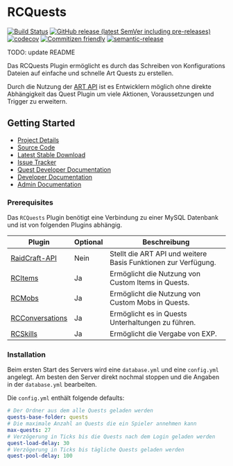 # RCQuests

[![Build Status](https://github.com/raidcraft/quests/workflows/Build/badge.svg)](../../actions?query=workflow%3ABuild)
[![GitHub release (latest SemVer including pre-releases)](https://img.shields.io/github/v/release/raidcraft/quests?include_prereleases&label=release)](../../releases)
[![codecov](https://codecov.io/gh/raidcraft/quests/branch/master/graph/badge.svg)](https://codecov.io/gh/raidcraft/quests)
[![Commitizen friendly](https://img.shields.io/badge/commitizen-friendly-brightgreen.svg)](http://commitizen.github.io/cz-cli/)
[![semantic-release](https://img.shields.io/badge/%20%20%F0%9F%93%A6%F0%9F%9A%80-semantic--release-e10079.svg)](https://github.com/semantic-release/semantic-release)

TODO: update README

Das RCQuests Plugin ermöglicht es durch das Schreiben von Konfigurations Dateien auf einfache und schnelle Art Quests zu erstellen.

Durch die Nutzung der [ART API](https://git.faldoria.de/raidcraft/raidcraft-api) ist es Entwicklern möglich ohne direkte Abhängigkeit das Quest Plugin um viele Aktionen, Voraussetzungen und Trigger zu erweitern.

## Getting Started

* [Project Details](https://git.faldoria.de/raidcraft/rcquests)
* [Source Code](https://git.faldoria.de/raidcraft/rcquests/tree/master)
* [Latest Stable Download](https://ci.faldoria.de/view/RaidCraft/job/RCQuests/lastStableBuild)
* [Issue Tracker](https://git.faldoria.de/raidcraft/rcquests/issues)
* [Quest Developer Documentation](https://git.faldoria.de/plugin-configs/quests/tree/master/docs/QUEST-DEVELOPER.md)
* [Developer Documentation](docs/DEVELOPER.md)
* [Admin Documentation](docs/ADMIN.md)

### Prerequisites

Das `RCQuests` Plugin benötigt eine Verbindung zu einer MySQL Datenbank und ist von folgenden Plugins abhängig.

| Plugin | Optional | Beschreibung |
| ------ | -------- | ------------ |
| [RaidCraft-API](https://git.faldoria.de/raidcraft/raidcraft-api) | Nein | Stellt die ART API und weitere Basis Funktionen zur Verfügung. |
| [RCItems](https://git.faldoria.de/raidcraft/rcitems) | Ja | Ermöglicht die Nutzung von Custom Items in Quests. |
| [RCMobs](https://git.faldoria.de/raidcraft/rcmobs) | Ja | Ermöglicht die Nutzung von Custom Mobs in Quests. |
| [RCConversations](https://git.faldoria.de/raidcraft/conversations) | Ja | Ermöglicht es in Quests Unterhaltungen zu führen. |
| [RCSkills](https://git.faldoria.de/raidcraft/rcskills) | Ja | Ermöglicht die Vergabe von EXP. |

### Installation

Beim ersten Start des Servers wird eine `database.yml` und eine `config.yml` angelegt. Am besten den Server direkt nochmal stoppen und die Angaben in der `database.yml` bearbeiten.

Die `config.yml` enthält folgende defaults:

```yaml
# Der Ordner aus dem alle Quests geladen werden
quests-base-folder: quests
# Die maximale Anzahl an Quests die ein Spieler annehmen kann
max-quests: 27
# Verzögerung in Ticks bis die Quests nach dem Login geladen werden
quest-load-delay: 30
# Verzögerung in Ticks bis tägliche Quests geladen werden
quest-pool-delay: 100
```